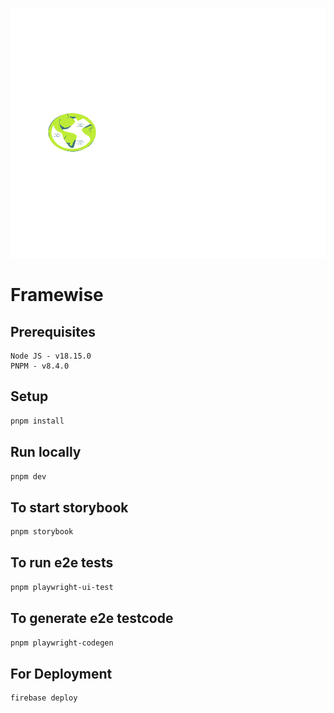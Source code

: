 <p align="center">
  <a href="https://framewiise.web.app/">
    <img alt="Framewise" src="https://github.com/arulvalananto/FrameWise/blob/main/src/assets/logo-transparent.svg" width="600" height="400" />
  </a>
</p>

# Framewise

## Prerequisites

```text
Node JS - v18.15.0
PNPM - v8.4.0
```

## Setup

```bash
pnpm install
```

## Run locally

```bash
pnpm dev
```

## To start storybook

```bash
pnpm storybook
```

## To run e2e tests

```bash
pnpm playwright-ui-test
```

## To generate e2e testcode

```bash
pnpm playwright-codegen
```

## For Deployment

```bash
firebase deploy
```
